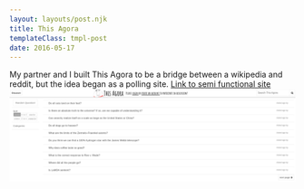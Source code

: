 ```yaml
---
layout: layouts/post.njk
title: This Agora
templateClass: tmpl-post
date: 2016-05-17
---
```


My partner and I built This Agora to be a bridge between a wikipedia and reddit, but the idea began as a polling site. [Link to semi functional site](https://agora.gradstudent.me/#/discover/0)  
![Picture of this agora in a semi functioning state](img/thisagora.png)
